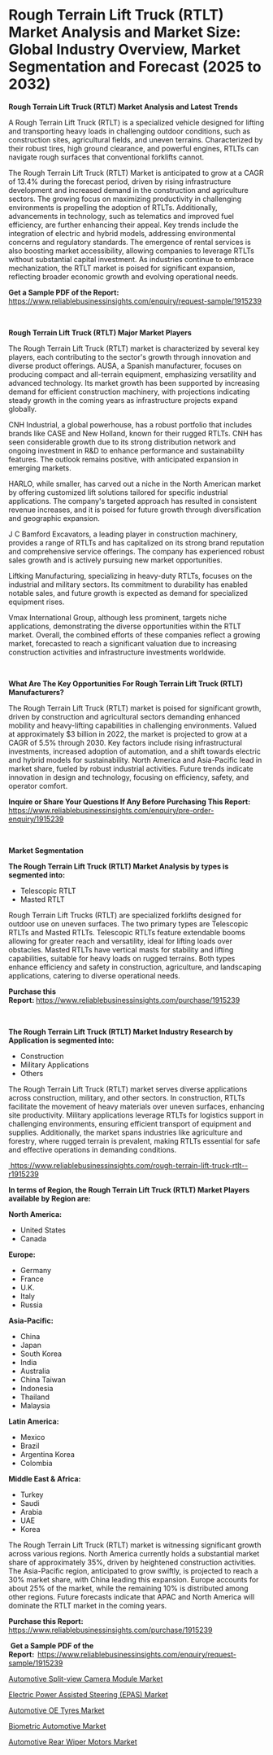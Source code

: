 <p><h1>Rough Terrain Lift Truck (RTLT) Market Analysis and Market Size: Global Industry Overview, Market Segmentation and Forecast (2025 to 2032)</h1></p><p><strong>Rough Terrain Lift Truck (RTLT) Market Analysis and Latest Trends</strong></p>
<p><p>A Rough Terrain Lift Truck (RTLT) is a specialized vehicle designed for lifting and transporting heavy loads in challenging outdoor conditions, such as construction sites, agricultural fields, and uneven terrains. Characterized by their robust tires, high ground clearance, and powerful engines, RTLTs can navigate rough surfaces that conventional forklifts cannot.</p><p>The Rough Terrain Lift Truck (RTLT) Market is anticipated to grow at a CAGR of 13.4% during the forecast period, driven by rising infrastructure development and increased demand in the construction and agriculture sectors. The growing focus on maximizing productivity in challenging environments is propelling the adoption of RTLTs. Additionally, advancements in technology, such as telematics and improved fuel efficiency, are further enhancing their appeal. Key trends include the integration of electric and hybrid models, addressing environmental concerns and regulatory standards. The emergence of rental services is also boosting market accessibility, allowing companies to leverage RTLTs without substantial capital investment. As industries continue to embrace mechanization, the RTLT market is poised for significant expansion, reflecting broader economic growth and evolving operational needs.</p></p>
<p><strong>Get a Sample PDF of the Report:&nbsp;</strong> <a href="https://www.reliablebusinessinsights.com/enquiry/request-sample/1915239?utm_campaign=101&utm_medium=2&utm_source=Github&utm_content=ia&utm_term=31032025&utm_id=rough-terrain-lift-truck-rtlt">https://www.reliablebusinessinsights.com/enquiry/request-sample/1915239</a></p>
<p>&nbsp;</p>
<p><strong>Rough Terrain Lift Truck (RTLT) Major Market Players</strong></p>
<p><p>The Rough Terrain Lift Truck (RTLT) market is characterized by several key players, each contributing to the sector's growth through innovation and diverse product offerings. AUSA, a Spanish manufacturer, focuses on producing compact and all-terrain equipment, emphasizing versatility and advanced technology. Its market growth has been supported by increasing demand for efficient construction machinery, with projections indicating steady growth in the coming years as infrastructure projects expand globally.</p><p>CNH Industrial, a global powerhouse, has a robust portfolio that includes brands like CASE and New Holland, known for their rugged RTLTs. CNH has seen considerable growth due to its strong distribution network and ongoing investment in R&D to enhance performance and sustainability features. The outlook remains positive, with anticipated expansion in emerging markets.</p><p>HARLO, while smaller, has carved out a niche in the North American market by offering customized lift solutions tailored for specific industrial applications. The company's targeted approach has resulted in consistent revenue increases, and it is poised for future growth through diversification and geographic expansion.</p><p>J C Bamford Excavators, a leading player in construction machinery, provides a range of RTLTs and has capitalized on its strong brand reputation and comprehensive service offerings. The company has experienced robust sales growth and is actively pursuing new market opportunities.</p><p>Liftking Manufacturing, specializing in heavy-duty RTLTs, focuses on the industrial and military sectors. Its commitment to durability has enabled notable sales, and future growth is expected as demand for specialized equipment rises.</p><p>Vmax International Group, although less prominent, targets niche applications, demonstrating the diverse opportunities within the RTLT market. Overall, the combined efforts of these companies reflect a growing market, forecasted to reach a significant valuation due to increasing construction activities and infrastructure investments worldwide.</p></p>
<p>&nbsp;</p>
<p><strong>What Are The Key Opportunities For Rough Terrain Lift Truck (RTLT) Manufacturers?</strong></p>
<p><p>The Rough Terrain Lift Truck (RTLT) market is poised for significant growth, driven by construction and agricultural sectors demanding enhanced mobility and heavy-lifting capabilities in challenging environments. Valued at approximately $3 billion in 2022, the market is projected to grow at a CAGR of 5.5% through 2030. Key factors include rising infrastructural investments, increased adoption of automation, and a shift towards electric and hybrid models for sustainability. North America and Asia-Pacific lead in market share, fueled by robust industrial activities. Future trends indicate innovation in design and technology, focusing on efficiency, safety, and operator comfort.</p></p>
<p><strong>Inquire or Share Your Questions If Any Before Purchasing This Report:</strong> <a href="https://www.reliablebusinessinsights.com/enquiry/pre-order-enquiry/1915239?utm_campaign=101&utm_medium=2&utm_source=Github&utm_content=ia&utm_term=31032025&utm_id=rough-terrain-lift-truck-rtlt">https://www.reliablebusinessinsights.com/enquiry/pre-order-enquiry/1915239</a></p>
<p>&nbsp;</p>
<p><strong>Market Segmentation</strong></p>
<p><strong>The Rough Terrain Lift Truck (RTLT) Market Analysis by types is segmented into:</strong></p>
<p><ul><li>Telescopic RTLT</li><li>Masted RTLT</li></ul></p>
<p><p>Rough Terrain Lift Trucks (RTLT) are specialized forklifts designed for outdoor use on uneven surfaces. The two primary types are Telescopic RTLTs and Masted RTLTs. Telescopic RTLTs feature extendable booms allowing for greater reach and versatility, ideal for lifting loads over obstacles. Masted RTLTs have vertical masts for stability and lifting capabilities, suitable for heavy loads on rugged terrains. Both types enhance efficiency and safety in construction, agriculture, and landscaping applications, catering to diverse operational needs.</p></p>
<p><strong>Purchase this Report:&nbsp;</strong><a href="https://www.reliablebusinessinsights.com/purchase/1915239?utm_campaign=101&utm_medium=2&utm_source=Github&utm_content=ia&utm_term=31032025&utm_id=rough-terrain-lift-truck-rtlt">https://www.reliablebusinessinsights.com/purchase/1915239</a></p>
<p>&nbsp;</p>
<p><strong>The Rough Terrain Lift Truck (RTLT) Market Industry Research by Application is segmented into:</strong></p>
<p><ul><li>Construction</li><li>Military Applications</li><li>Others</li></ul></p>
<p><p>The Rough Terrain Lift Truck (RTLT) market serves diverse applications across construction, military, and other sectors. In construction, RTLTs facilitate the movement of heavy materials over uneven surfaces, enhancing site productivity. Military applications leverage RTLTs for logistics support in challenging environments, ensuring efficient transport of equipment and supplies. Additionally, the market spans industries like agriculture and forestry, where rugged terrain is prevalent, making RTLTs essential for safe and effective operations in demanding conditions.</p></p>
<p><a href="https://www.reliablebusinessinsights.com/rough-terrain-lift-truck-rtlt--r1915239?utm_campaign=101&utm_medium=2&utm_source=Github&utm_content=ia&utm_term=31032025&utm_id=rough-terrain-lift-truck-rtlt">&nbsp;https://www.reliablebusinessinsights.com/rough-terrain-lift-truck-rtlt--r1915239</a></p>
<p><strong>In terms of Region, the Rough Terrain Lift Truck (RTLT) Market Players available by Region are:</strong></p>
<p>
    <p> <strong> North America: </strong>
        <ul>
            <li>United States</li>
            <li>Canada</li>
        </ul>
        </p> 
    <p> <strong> Europe: </strong>
        <ul>
            <li>Germany</li>
            <li>France</li>
            <li>U.K.</li>
            <li>Italy</li>
            <li>Russia</li>
        </ul>
        </p> 
    <p> <strong> Asia-Pacific: </strong>
        <ul>
            <li>China</li>
            <li>Japan</li>
            <li>South Korea</li>
            <li>India</li>
            <li>Australia</li>
            <li>China Taiwan</li>
            <li>Indonesia</li>
            <li>Thailand</li>
            <li>Malaysia</li>
        </ul>
        </p> 
    <p> <strong> Latin America: </strong>
        <ul>
            <li>Mexico</li>
            <li>Brazil</li>
            <li>Argentina Korea</li>
            <li>Colombia</li>
        </ul>
        </p> 
    <p> <strong> Middle East & Africa: </strong>
        <ul>
            <li>Turkey</li>
            <li>Saudi</li>
            <li>Arabia</li>
            <li>UAE</li>
            <li>Korea</li>
        </ul>
    </p>
    </p>
<p><p>The Rough Terrain Lift Truck (RTLT) market is witnessing significant growth across various regions. North America currently holds a substantial market share of approximately 35%, driven by heightened construction activities. The Asia-Pacific region, anticipated to grow swiftly, is projected to reach a 30% market share, with China leading this expansion. Europe accounts for about 25% of the market, while the remaining 10% is distributed among other regions. Future forecasts indicate that APAC and North America will dominate the RTLT market in the coming years.</p></p>
<p><strong>Purchase this Report: </strong><a href="https://www.reliablebusinessinsights.com/purchase/1915239?utm_campaign=101&utm_medium=2&utm_source=Github&utm_content=ia&utm_term=31032025&utm_id=rough-terrain-lift-truck-rtlt">https://www.reliablebusinessinsights.com/purchase/1915239</a></p>
<p>&nbsp;<strong>Get a Sample PDF of the Report:&nbsp;&nbsp;</strong><a href="https://www.reliablebusinessinsights.com/enquiry/request-sample/1915239?utm_campaign=101&utm_medium=2&utm_source=Github&utm_content=ia&utm_term=31032025&utm_id=rough-terrain-lift-truck-rtlt">https://www.reliablebusinessinsights.com/enquiry/request-sample/1915239</a></p>
<p><strong></strong></p>
<p><p><a href="https://github.com/messonmengen75/Market-Research-Report-List-1/blob/main/automotive-split-view-camera-module-market.md?utm_campaign=101&utm_medium=2&utm_source=Github&utm_content=ia&utm_term=31032025&utm_id=rough-terrain-lift-truck-rtlt">Automotive Split-view Camera Module Market</a></p><p><a href="https://github.com/zymerivarrik6/Market-Research-Report-List-1/blob/main/electric-power-assisted-steering-epas-market.md?utm_campaign=101&utm_medium=2&utm_source=Github&utm_content=ia&utm_term=31032025&utm_id=rough-terrain-lift-truck-rtlt">Electric Power Assisted Steering (EPAS) Market</a></p><p><a href="https://github.com/bocksovers0r/Market-Research-Report-List-1/blob/main/automotive-oe-tyres-market.md?utm_campaign=101&utm_medium=2&utm_source=Github&utm_content=ia&utm_term=31032025&utm_id=rough-terrain-lift-truck-rtlt">Automotive OE Tyres Market</a></p><p><a href="https://github.com/saimntamiki/Market-Research-Report-List-1/blob/main/biometric-automotive-market.md?utm_campaign=101&utm_medium=2&utm_source=Github&utm_content=ia&utm_term=31032025&utm_id=rough-terrain-lift-truck-rtlt">Biometric Automotive Market</a></p><p><a href="https://github.com/djihencygnel74/Market-Research-Report-List-1/blob/main/automotive-rear-wiper-motors-market.md?utm_campaign=101&utm_medium=2&utm_source=Github&utm_content=ia&utm_term=31032025&utm_id=rough-terrain-lift-truck-rtlt">Automotive Rear Wiper Motors Market</a></p></p>
